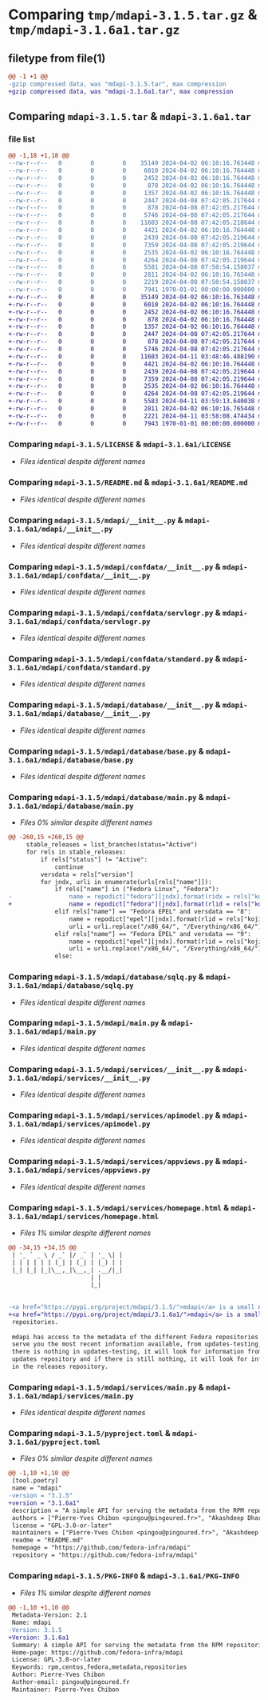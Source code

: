 # Comparing `tmp/mdapi-3.1.5.tar.gz` & `tmp/mdapi-3.1.6a1.tar.gz`

## filetype from file(1)

```diff
@@ -1 +1 @@
-gzip compressed data, was "mdapi-3.1.5.tar", max compression
+gzip compressed data, was "mdapi-3.1.6a1.tar", max compression
```

## Comparing `mdapi-3.1.5.tar` & `mdapi-3.1.6a1.tar`

### file list

```diff
@@ -1,18 +1,18 @@
--rw-r--r--   0        0        0    35149 2024-04-02 06:10:16.763448 mdapi-3.1.5/LICENSE
--rw-r--r--   0        0        0     6010 2024-04-02 06:10:16.764448 mdapi-3.1.5/README.md
--rw-r--r--   0        0        0     2452 2024-04-02 06:10:16.764448 mdapi-3.1.5/mdapi/__init__.py
--rw-r--r--   0        0        0      878 2024-04-02 06:10:16.764448 mdapi-3.1.5/mdapi/confdata/__init__.py
--rw-r--r--   0        0        0     1357 2024-04-02 06:10:16.764448 mdapi-3.1.5/mdapi/confdata/servlogr.py
--rw-r--r--   0        0        0     2447 2024-04-08 07:42:05.217644 mdapi-3.1.5/mdapi/confdata/standard.py
--rw-r--r--   0        0        0      878 2024-04-08 07:42:05.217644 mdapi-3.1.5/mdapi/database/__init__.py
--rw-r--r--   0        0        0     5746 2024-04-08 07:42:05.217644 mdapi-3.1.5/mdapi/database/base.py
--rw-r--r--   0        0        0    11603 2024-04-08 07:42:05.218644 mdapi-3.1.5/mdapi/database/main.py
--rw-r--r--   0        0        0     4421 2024-04-02 06:10:16.764448 mdapi-3.1.5/mdapi/database/sqlq.py
--rw-r--r--   0        0        0     2439 2024-04-08 07:42:05.219644 mdapi-3.1.5/mdapi/main.py
--rw-r--r--   0        0        0     7359 2024-04-08 07:42:05.219644 mdapi-3.1.5/mdapi/services/__init__.py
--rw-r--r--   0        0        0     2535 2024-04-02 06:10:16.764448 mdapi-3.1.5/mdapi/services/apimodel.py
--rw-r--r--   0        0        0     4264 2024-04-08 07:42:05.219644 mdapi-3.1.5/mdapi/services/appviews.py
--rw-r--r--   0        0        0     5581 2024-04-08 07:50:54.158037 mdapi-3.1.5/mdapi/services/homepage.html
--rw-r--r--   0        0        0     2811 2024-04-02 06:10:16.765448 mdapi-3.1.5/mdapi/services/main.py
--rw-r--r--   0        0        0     2219 2024-04-08 07:50:54.158037 mdapi-3.1.5/pyproject.toml
--rw-r--r--   0        0        0     7941 1970-01-01 00:00:00.000000 mdapi-3.1.5/PKG-INFO
+-rw-r--r--   0        0        0    35149 2024-04-02 06:10:16.763448 mdapi-3.1.6a1/LICENSE
+-rw-r--r--   0        0        0     6010 2024-04-02 06:10:16.764448 mdapi-3.1.6a1/README.md
+-rw-r--r--   0        0        0     2452 2024-04-02 06:10:16.764448 mdapi-3.1.6a1/mdapi/__init__.py
+-rw-r--r--   0        0        0      878 2024-04-02 06:10:16.764448 mdapi-3.1.6a1/mdapi/confdata/__init__.py
+-rw-r--r--   0        0        0     1357 2024-04-02 06:10:16.764448 mdapi-3.1.6a1/mdapi/confdata/servlogr.py
+-rw-r--r--   0        0        0     2447 2024-04-08 07:42:05.217644 mdapi-3.1.6a1/mdapi/confdata/standard.py
+-rw-r--r--   0        0        0      878 2024-04-08 07:42:05.217644 mdapi-3.1.6a1/mdapi/database/__init__.py
+-rw-r--r--   0        0        0     5746 2024-04-08 07:42:05.217644 mdapi-3.1.6a1/mdapi/database/base.py
+-rw-r--r--   0        0        0    11603 2024-04-11 03:48:46.488190 mdapi-3.1.6a1/mdapi/database/main.py
+-rw-r--r--   0        0        0     4421 2024-04-02 06:10:16.764448 mdapi-3.1.6a1/mdapi/database/sqlq.py
+-rw-r--r--   0        0        0     2439 2024-04-08 07:42:05.219644 mdapi-3.1.6a1/mdapi/main.py
+-rw-r--r--   0        0        0     7359 2024-04-08 07:42:05.219644 mdapi-3.1.6a1/mdapi/services/__init__.py
+-rw-r--r--   0        0        0     2535 2024-04-02 06:10:16.764448 mdapi-3.1.6a1/mdapi/services/apimodel.py
+-rw-r--r--   0        0        0     4264 2024-04-08 07:42:05.219644 mdapi-3.1.6a1/mdapi/services/appviews.py
+-rw-r--r--   0        0        0     5583 2024-04-11 03:59:13.640038 mdapi-3.1.6a1/mdapi/services/homepage.html
+-rw-r--r--   0        0        0     2811 2024-04-02 06:10:16.765448 mdapi-3.1.6a1/mdapi/services/main.py
+-rw-r--r--   0        0        0     2221 2024-04-11 03:58:08.474434 mdapi-3.1.6a1/pyproject.toml
+-rw-r--r--   0        0        0     7943 1970-01-01 00:00:00.000000 mdapi-3.1.6a1/PKG-INFO
```

### Comparing `mdapi-3.1.5/LICENSE` & `mdapi-3.1.6a1/LICENSE`

 * *Files identical despite different names*

### Comparing `mdapi-3.1.5/README.md` & `mdapi-3.1.6a1/README.md`

 * *Files identical despite different names*

### Comparing `mdapi-3.1.5/mdapi/__init__.py` & `mdapi-3.1.6a1/mdapi/__init__.py`

 * *Files identical despite different names*

### Comparing `mdapi-3.1.5/mdapi/confdata/__init__.py` & `mdapi-3.1.6a1/mdapi/confdata/__init__.py`

 * *Files identical despite different names*

### Comparing `mdapi-3.1.5/mdapi/confdata/servlogr.py` & `mdapi-3.1.6a1/mdapi/confdata/servlogr.py`

 * *Files identical despite different names*

### Comparing `mdapi-3.1.5/mdapi/confdata/standard.py` & `mdapi-3.1.6a1/mdapi/confdata/standard.py`

 * *Files identical despite different names*

### Comparing `mdapi-3.1.5/mdapi/database/__init__.py` & `mdapi-3.1.6a1/mdapi/database/__init__.py`

 * *Files identical despite different names*

### Comparing `mdapi-3.1.5/mdapi/database/base.py` & `mdapi-3.1.6a1/mdapi/database/base.py`

 * *Files identical despite different names*

### Comparing `mdapi-3.1.5/mdapi/database/main.py` & `mdapi-3.1.6a1/mdapi/database/main.py`

 * *Files 0% similar despite different names*

```diff
@@ -260,15 +260,15 @@
     stable_releases = list_branches(status="Active")
     for rels in stable_releases:
         if rels["status"] != "Active":
             continue
         versdata = rels["version"]
         for jndx, urli in enumerate(urls[rels["name"]]):
             if rels["name"] in ("Fedora Linux", "Fedora"):
-                name = repodict["fedora"][jndx].format(ridx = rels["koji_name"])
+                name = repodict["fedora"][jndx].format(rlid = rels["koji_name"])
             elif rels["name"] == "Fedora EPEL" and versdata == "8":
                 name = repodict["epel"][jndx].format(rlid = rels["koji_name"])
                 urli = urli.replace("/x86_64/", "/Everything/x86_64/")
             elif rels["name"] == "Fedora EPEL" and versdata == "9":
                 name = repodict["epel"][jndx].format(rlid = rels["koji_name"])
                 urli = urli.replace("/x86_64/", "/Everything/x86_64/")
             else:
```

### Comparing `mdapi-3.1.5/mdapi/database/sqlq.py` & `mdapi-3.1.6a1/mdapi/database/sqlq.py`

 * *Files identical despite different names*

### Comparing `mdapi-3.1.5/mdapi/main.py` & `mdapi-3.1.6a1/mdapi/main.py`

 * *Files identical despite different names*

### Comparing `mdapi-3.1.5/mdapi/services/__init__.py` & `mdapi-3.1.6a1/mdapi/services/__init__.py`

 * *Files identical despite different names*

### Comparing `mdapi-3.1.5/mdapi/services/apimodel.py` & `mdapi-3.1.6a1/mdapi/services/apimodel.py`

 * *Files identical despite different names*

### Comparing `mdapi-3.1.5/mdapi/services/appviews.py` & `mdapi-3.1.6a1/mdapi/services/appviews.py`

 * *Files identical despite different names*

### Comparing `mdapi-3.1.5/mdapi/services/homepage.html` & `mdapi-3.1.6a1/mdapi/services/homepage.html`

 * *Files 1% similar despite different names*

```diff
@@ -34,15 +34,15 @@
 | '_ ` _ \ / _` |/ _` | '_ \| |
 | | | | | | (_| | (_| | |_) | |
 |_| |_| |_|\__,_|\__,_| .__/|_|
                       | |
                       |_|
 
 
-<a href="https://pypi.org/project/mdapi/3.1.5/">mdapi</a> is a small API exposing the metadata contained in different RPM
+<a href="https://pypi.org/project/mdapi/3.1.6a1/">mdapi</a> is a small API exposing the metadata contained in different RPM
 repositories.
 
 mdapi has access to the metadata of the different Fedora repositories and will
 serve you the most recent information available, from updates-testing, if
 there is nothing in updates-testing, it will look for information from the
 updates repository and if there is still nothing, it will look for information
 in the releases repository.
```

### Comparing `mdapi-3.1.5/mdapi/services/main.py` & `mdapi-3.1.6a1/mdapi/services/main.py`

 * *Files identical despite different names*

### Comparing `mdapi-3.1.5/pyproject.toml` & `mdapi-3.1.6a1/pyproject.toml`

 * *Files 0% similar despite different names*

```diff
@@ -1,10 +1,10 @@
 [tool.poetry]
 name = "mdapi"
-version = "3.1.5"
+version = "3.1.6a1"
 description = "A simple API for serving the metadata from the RPM repositories"
 authors = ["Pierre-Yves Chibon <pingou@pingoured.fr>", "Akashdeep Dhar <akashdeep.dhar@gmail.com>"]
 license = "GPL-3.0-or-later"
 maintainers = ["Pierre-Yves Chibon <pingou@pingoured.fr>", "Akashdeep Dhar <akashdeep.dhar@gmail.com>"]
 readme = "README.md"
 homepage = "https://github.com/fedora-infra/mdapi"
 repository = "https://github.com/fedora-infra/mdapi"
```

### Comparing `mdapi-3.1.5/PKG-INFO` & `mdapi-3.1.6a1/PKG-INFO`

 * *Files 1% similar despite different names*

```diff
@@ -1,10 +1,10 @@
 Metadata-Version: 2.1
 Name: mdapi
-Version: 3.1.5
+Version: 3.1.6a1
 Summary: A simple API for serving the metadata from the RPM repositories
 Home-page: https://github.com/fedora-infra/mdapi
 License: GPL-3.0-or-later
 Keywords: rpm,centos,fedora,metadata,repositories
 Author: Pierre-Yves Chibon
 Author-email: pingou@pingoured.fr
 Maintainer: Pierre-Yves Chibon
```

